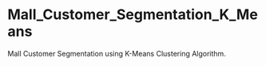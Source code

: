 # Mall_Customer_Segmentation_K_Means
Mall Customer Segmentation using K-Means Clustering Algorithm.
